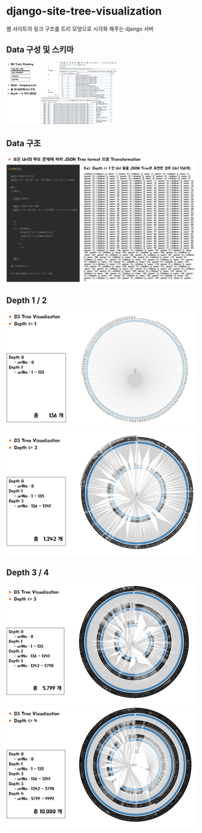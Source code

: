 # django-site-tree-visualization
웹 사이트의 링크 구조를 트리 모양으로 시각화 해주는 django 서버


## Data 구성 및 스키마
<div>
  <div width='100%'>
    <img src='./screenshots/screenshot1.jpg' width='60%'>
  </div>
</div>

## Data 구조
<div>
  <div>
    <img src='./screenshots/screenshot2.jpg'>
  </div>
</div>

## Depth 1 / 2
<div>
  <div width='30%'>
    <img src='./screenshots/screenshot3.jpg'>
  </div>
  <div width='30%'>
    <img src='./screenshots/screenshot4.jpg'>
  </div>
</div>

## Depth 3 / 4
<div>
  <div width='30%'>
    <img src='./screenshots/screenshot5.jpg'>
  </div>
  <div width='30%'>
    <img src='./screenshots/screenshot6.jpg'>
  </div>
</div>
